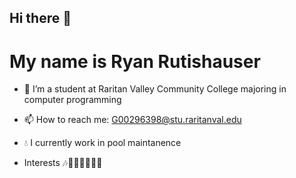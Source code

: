 ## Hi there 👋

# My name is Ryan Rutishauser

- 🏫 I’m a student at Raritan Valley Community College majoring in computer programming

- 📫 How to reach me: G00296398@stu.raritanval.edu

- 💧 I currently work in pool maintanence

- Interests 🎶🏀🏈🍴🏃🌄🚗


